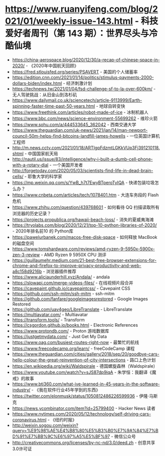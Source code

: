 # https://www.ruanyifeng.com/blog/2021/01/weekly-issue-143.html - 科技爱好者周刊（第 143 期）：世界尽头与冷酷仙境

- https://china-aerospace.blog/2020/12/30/a-recap-of-chinese-space-in-2020/ - 《2020年中国航天回顾》
- https://fred.stlouisfed.org/series/PSAVERT - 美国的个人储蓄率
- https://edition.cnn.com/2021/01/14/politics/stimulus-payments-2000-dollars-biden/index.html - 经济刺激计划
- https://technews.tw/2021/01/04/fsd-challenge-sf-to-la-over-600km/ - 无人驾驶挑战：从旧金山到洛杉矶
- https://www.dailymail.co.uk/sciencetech/article-9113999/Earth-spinning-faster-time-past-50-years.html - 地球自转变快
- https://www.freethink.com/articles/robot-made-of-ice - 冰制机器人
- https://www.bbc.com/news/science-environment-55699262 - 维珍火箭
- https://www.sohu.com/a/444533645_362042 - 西南交通大学
- https://www.theguardian.com/uk-news/2021/jan/14/man-newport-council-50m-helps-find-bitcoins-landfill-james-howells - 一位英国计算机工程师
- http://m.news.cctv.com/2021/01/18/ARTIgpFdzmtLGKkVUp3Fj391210118.shtml - 中国国家航天局
- http://nautil.us/issue/83/intelligence/why-i-built-a-dumb-cell-phone-with-a-rotary-dial - 一个美国开发者
- http://forgetoday.com/2020/05/03/scientists-find-life-in-dead-brain-cells/ - 耶鲁大学的科学家
- https://mp.weixin.qq.com/s/YwB_h7t7EwyBTperoTyIQA - 快递包装垃圾怎么办？
- https://www.cnbeta.com/articles/tech/1078401.htm - 大连车务段的 Flash 危机
- https://www.zhihu.com/question/439768601 - 如何看待 QQ 扫描读取所有浏览器的历史记录？
- https://projects.propublica.org/hawaii-beach-loss/ - 消失的夏威夷海滩
- https://tryolabs.com/blog/2020/12/21/top-10-python-libraries-of-2020/ - 2020年排名前10 的 Python库
- https://pawelurbanek.com/macos-free-disk-space - 如何释放 MacBook 的磁盘空间
- https://www.tomshardware.com/reviews/amd-ryzen-9-5950x-5900x-zen-3-review - AMD Ryzen 9 5950X CPU 测评
- https://guillaumehr.medium.com/21-best-free-browser-extensions-for-chrome-and-firefox-to-improve-privacy-productivity-and-web-a8c158d9216b - 浏览器插件推荐
- https://www.aliciaunderhill.xyz/Andala/ - andala
- https://slowapi.com/merge-videos-files/ - 在线视频片段合并
- https://cavepaint.github.io/cavepaintcss/ - Cavepaint CSS
- https://github.com/ssh-mitm/ssh-mitm - ssh-mitm
- https://github.com/fanfare/googleimagesrestored - Google Images Restored
- https://github.com/uav4geo/LibreTranslate - LibreTranslate
- https://multiavatar.com/ - Multiavatar
- https://transform.tools/ - Transform
- https://csgordon.github.io/books.html - Electronic References
- https://www.protondb.com/ - Proton 游戏数据库
- https://justgetmydata.com/ - Just Get My Data
- https://www.oag.com/busiest-routes-right-now - 最繁忙的航线
- https://www.freecodecamp.org/learn/ - freeCodeCamp 课程
- https://www.theguardian.com/cities/gallery/2018/sep/20/goodbye-cars-hello-colour-the-great-reinvention-of-city-intersections - 路口上色计划
- https://en.wikipedia.org/wiki/Waldspirale - 德国螺旋森林（Waldspirale）
- https://www.youtube.com/watch?v=sJS87dp9iqA - 朱学恒：我翻译《魔戒》的故事
- https://www.bti360.com/what-ive-learned-in-45-years-in-the-software-industry/ - 《我在软件行业45年学到的东西》
- https://twitter.com/elonmusk/status/1050812486226599936 - 伊隆·马斯克
- https://news.ycombinator.com/item?id=25799400 - Hacker News 读者
- https://www.nytimes.com/2020/05/12/technology/self-driving-cars-coronavirus.html - 《纽约时报》
- http://weixin.sogou.com/weixin?query=%E9%98%AE%E4%B8%80%E5%B3%B0%E7%9A%84%E7%BD%91%E7%BB%9C%E6%97%A5%E5%BF%97 - 微信公众号
- http://creativecommons.org/licenses/by-nc-nd/3.0/deed.zh - 创意共享3.0许可证